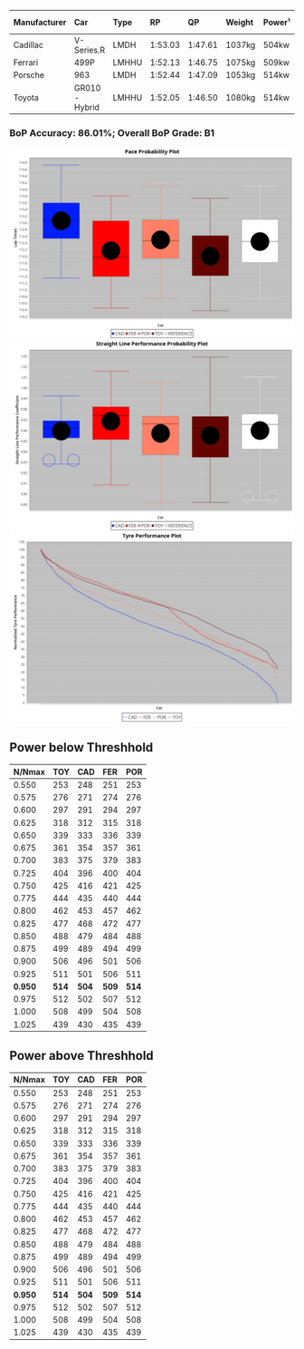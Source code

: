 |Manufacturer|Car|Type|RP|QP|Weight|Power¹|Threshhold|PINC|Power²|E/Stint|AVG Vmax|FDS|RDLC|L/Stint|BOP-Grade|ModelAccuracy|ModelPoints|Match%|
|:-|:-|:-|:-|:-|:-|:-|:-|:-|:-|:-|:-|:-|:-|:-|:-|:-|:-|:-|
|Cadillac|V-Series.R|LMDH|1:53.03|1:47.61|1037kg|504kw|0.0kph|0%|504kw|878MJ|279.94kph|-|1.03|35|+D2|98.38%|1765|63.69%|
|Ferrari|499P|LMHHU|1:52.13|1:46.75|1075kg|509kw|0.0kph|0%|509kw|892MJ|281.12kph|190kph|1.01|35|-A2|92.24%|2247|90.35%|
|Porsche|963|LMDH|1:52.44|1:47.09|1053kg|514kw|0.0kph|0%|514kw|898MJ|280.51kph|-|1.01|34|~A1|96.81%|5438|100.00%|
|Toyota|GR010 - Hybrid|LMHHU|1:52.05|1:46.50|1080kg|514kw|0.0kph|0%|514kw|907MJ|279.32kph|190kph|1.01|35|-B1|86.04%|1751|89.99%|

### BoP Accuracy: 86.01%; Overall BoP Grade: B1
![PACECHART](./IMG/OFFICIAL.png)
![STRAIGHTLINEPERFORMANCECHART](./IMG/OFFICIAL_sp.png)
![TYREPERFORMANCECHART](./IMG/OFFICIAL_tw.png)

## Power below Threshhold
|N/Nmax|TOY|CAD|FER|POR|
|:-|:-|:-|:-|:-|
|0.550|253|248|251|253|
|0.575|276|271|274|276|
|0.600|297|291|294|297|
|0.625|318|312|315|318|
|0.650|339|333|336|339|
|0.675|361|354|357|361|
|0.700|383|375|379|383|
|0.725|404|396|400|404|
|0.750|425|416|421|425|
|0.775|444|435|440|444|
|0.800|462|453|457|462|
|0.825|477|468|472|477|
|0.850|488|479|484|488|
|0.875|499|489|494|499|
|0.900|506|496|501|506|
|0.925|511|501|506|511|
|**0.950**|**514**|**504**|**509**|**514**|
|0.975|512|502|507|512|
|1.000|508|499|504|508|
|1.025|439|430|435|439|

## Power above Threshhold
|N/Nmax|TOY|CAD|FER|POR|
|:-|:-|:-|:-|:-|
|0.550|253|248|251|253|
|0.575|276|271|274|276|
|0.600|297|291|294|297|
|0.625|318|312|315|318|
|0.650|339|333|336|339|
|0.675|361|354|357|361|
|0.700|383|375|379|383|
|0.725|404|396|400|404|
|0.750|425|416|421|425|
|0.775|444|435|440|444|
|0.800|462|453|457|462|
|0.825|477|468|472|477|
|0.850|488|479|484|488|
|0.875|499|489|494|499|
|0.900|506|496|501|506|
|0.925|511|501|506|511|
|**0.950**|**514**|**504**|**509**|**514**|
|0.975|512|502|507|512|
|1.000|508|499|504|508|
|1.025|439|430|435|439|
